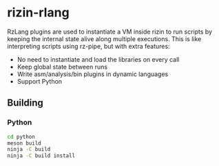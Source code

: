 # rizin-rlang

RzLang plugins are used to instantiate a VM inside rizin to run scripts by keeping the
internal state alive along multiple executions. This is like interpreting scripts using
rz-pipe, but with extra features:

* No need to instantiate and load the libraries on every call
* Keep global state between runs
* Write asm/analysis/bin plugins in dynamic languages
* Support Python

## Building

### Python

```sh
cd python
meson build
ninja -C build
ninja -C build install
```
